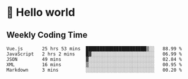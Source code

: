 # 🍻 Hello world

## Weekly Coding Time
<!--START_SECTION:waka-->

```text
Vue.js       25 hrs 53 mins  ██████████████████████▒░░   88.99 %
JavaScript   2 hrs 2 mins    █▓░░░░░░░░░░░░░░░░░░░░░░░   06.99 %
JSON         49 mins         ▓░░░░░░░░░░░░░░░░░░░░░░░░   02.84 %
XML          16 mins         ▒░░░░░░░░░░░░░░░░░░░░░░░░   00.95 %
Markdown     3 mins          ░░░░░░░░░░░░░░░░░░░░░░░░░   00.20 %
```

<!--END_SECTION:waka-->
